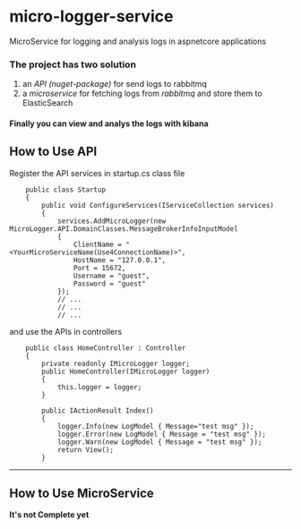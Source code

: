 # micro-logger-service
MicroService for logging and analysis logs in aspnetcore applications

### The project has two solution
1. an *API (nuget-package)* for send logs to rabbitmq 
2. a *microservice* for fetching logs from *rabbitmq* and store them to ElasticSearch

#### Finally you can view and analys the logs with kibana


## How to Use API
Register the API services in startup.cs class file

```
    public class Startup
    {
        public void ConfigureServices(IServiceCollection services)
        {
            services.AddMicroLogger(new MicroLogger.API.DomainClasses.MessageBrokerInfoInputModel
            {
                ClientName = "<YourMicroServiceName(Use4ConnectionName)>",
                HostName = "127.0.0.1",
                Port = 15672,
                Username = "guest",
                Password = "guest"
            });
            // ...
            // ...
            // ...
```
and use the APIs in controllers
```
    public class HomeController : Controller
    {
        private readonly IMicroLogger logger;
        public HomeController(IMicroLogger logger)
        {
            this.logger = logger;
        }

        public IActionResult Index()
        {
            logger.Info(new LogModel { Message="test msg" });
            logger.Error(new LogModel { Message = "test msg" });
            logger.Warn(new LogModel { Message = "test msg" });
            return View();
        }
```
---
## How to Use MicroService
**It's not Complete yet**


